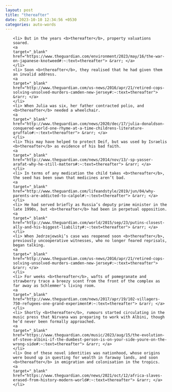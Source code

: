 ```yaml
---
layout: post
title: "thereafter"
date: 2023-10-10 12:34:56 +0530
categories: auto-words
---
```

<ol>

    <li> But in the years <b>thereafter</b>, property valuations soared.
    <a 
    target="_blank" 
    href="https://www.theguardian.com/environment/2023/may/16/the-war-on-japanese-knotweed#:~:text=thereafter"> &rarr; </a>
    </li>
    <li> Soon <b>thereafter</b>, they realised that he had given them an invalid address.
    <a 
    target="_blank" 
    href="http://www.theguardian.com/us-news/2016/apr/21/retired-cops-solving-unsolved-murders-camden-new-jersey#:~:text=thereafter"> &rarr; </a>
    </li>
    <li> When Julia was six, her father contracted polio, and <b>thereafter</b> needed a wheelchair.
    <a 
    target="_blank" 
    href="http://www.theguardian.com/news/2020/dec/17/julia-donaldson-conquered-world-one-rhyme-at-a-time-childrens-literature-gruffalo#:~:text=thereafter"> &rarr; </a>
    </li>
    <li> This may have helped to protect Deif, but was used by Israelis <b>thereafter</b> as evidence of his bad faith.
    <a 
    target="_blank" 
    href="http://www.theguardian.com/news/2014/nov/13/-sp-yasser-arafat-why-he-still-matters#:~:text=thereafter"> &rarr; </a>
    </li>
    <li> In terms of any medication the child takes <b>thereafter</b>, the seed has been sown that medicines aren’t bad.
    <a 
    target="_blank" 
    href="http://www.theguardian.com/lifeandstyle/2019/jun/04/why-parents-are-addicted-to-calpol#:~:text=thereafter"> &rarr; </a>
    </li>
    <li> He had served briefly as Russia’s deputy prime minister in the late 1990s, but <b>thereafter</b> had been in perpetual opposition.
    <a 
    target="_blank" 
    href="http://www.theguardian.com/world/2015/sep/23/putins-closest-ally-and-his-biggest-liability#:~:text=thereafter"> &rarr; </a>
    </li>
    <li> When Jedrzejewski’s case was reopened soon <b>thereafter</b>, previously uncooperative witnesses, who no longer feared reprisals, began talking.
    <a 
    target="_blank" 
    href="http://www.theguardian.com/us-news/2016/apr/21/retired-cops-solving-unsolved-murders-camden-new-jersey#:~:text=thereafter"> &rarr; </a>
    </li>
    <li> For weeks <b>thereafter</b>, wafts of pomegranate and strawberry trace a breezy scent from the front of the complex as far away as Schlemmer’s living room.
    <a 
    target="_blank" 
    href="http://www.theguardian.com/news/2017/apr/19/102-villagers-750-refugees-one-grand-experiment#:~:text=thereafter"> &rarr; </a>
    </li>
    <li> Shortly <b>thereafter</b>, rumours started circulating in the music press that Nirvana was preparing to work with Albini, though he’d never been formally approached.
    <a 
    target="_blank" 
    href="https://www.theguardian.com/music/2023/aug/15/the-evolution-of-steve-albini-if-the-dumbest-person-is-on-your-side-youre-on-the-wrong-side#:~:text=thereafter"> &rarr; </a>
    </li>
    <li> One of these novel identities was nationhood, whose origins were bound up in questing for wealth in faraway lands, and soon <b>thereafter</b> in emigration and colonisation in the tropics.
    <a 
    target="_blank" 
    href="https://www.theguardian.com/news/2021/oct/12/africa-slaves-erased-from-history-modern-world#:~:text=thereafter"> &rarr; </a>
    </li>